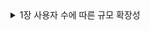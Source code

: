 <details>
<summary> 1장 사용자 수에 따른 규모 확장성</summary>
<div markdown="1">
1. 단일 서버 - 웹 앱, 데이터베이스, 캐시 등 전부 서버 1대에서 실행
    
   - request 흐름
        
        도메인 검색 → **1)** host 파일 **2)** DNS cache **3)** DNS query → IP 주소 반환 → 해당 IP 주소로 HTTP 요청 전달 → 결과 리턴
        
2. 관계형 데이터베이스(RDBMS) vs 비관계형 데이터베이스(NoSQL)
    - 관계형 DB
        - **정해진 스키마에 따라 데이터를 테이블에 저장하는 데이터베이스**
        - **데이터 구조를 보장하고 중복을 피할 수 있다.**
        - SQL을 사용하면 RDBMS에서 데이터를 저장, 수정, 삭제 및 검색 할 수 있다.
        - 데이터는 관계를 통해 여러 테이블에 분산된다.
        - 수직적 확장이 가능하다(단순히 서버의 성능을 향상시키는 것)
        - 고정된 행(row)과 열(column)로 구성된 테이블에 데이터를 저장한다.
        - 각 열은 하나의 속성에 대한 정보를 저장하고, 행에는 각 열의 데이터 형식에 맞는 데이터가 저장된다.
        - 관계형 데이터베이스에서는 테이블의 구조와 데이터 타입 등을 사전에 정의한다. 그리고 테이블에 정의된 내용에 알맞은 형태의 데이터만 삽입할 수 있다.
        - 특정한 형식을 지키기 때문에, 데이터를 정확히 입력했다면 데이터를 사용할 때에는 매우 수월하다.
        - 사용처
            - **관계를 맺고 있는 데이터가 자주 변경되는 경우**
            - 변경될 여지가 없고, 명확한 스키마가 사용자와 데이터에게 중요한 경우
    - NoSQL
        - **스키마가 없거나 느슨한 스키마로 데이터 간의 관계없이 자유로운 형태로 데이터를 저장하는 데이터베이스**
        - 유연하기 때문에 언제든지 데이터를 조정하고 새로운 필드를 추가할 수 있다.
        - 중복을 계속 업데이트해야하는 단점이 있다.
        - **수평적 확장** 으로 **트래픽 분산 및 대용량 처리** 가 가능하다.
        - 레코드를 문서(documents)라고 부른다.
        - Eventual Consistency -Consistency를 보장해주지 못하기 때문에 나온 개념으로, Consistency를 완전히 보장하지는 않지만, 결과적으로 언젠가는 Conssistency가 보장됨을 의미
        - 비관계형 데이터베이스란 관계형 데이터베이스를 뺀 나머지 유형을 총칭하는 뜻이다.
        - NoSQL 데이터베이스(일명 “SQL만을 사용하지 않는 데이터베이스”)는 표 형식이 아니며, 관계형 테이블과는 다른 방식으로 데이터를 저장한다.
        - 이들은 유연한 스키마를 제공하며, 대량의 데이터와 높은 사용자 부하에서도 손쉽게 확장이 가능하다.
        - 사용처
            - **읽기를 자주 하지만 데이터 변경은 자주 없는경우**
            - 정확한 데이터 구조를 알 수 없거나, 변경/확장될 수 있는 경우
            - 데이터베이스를 수평적으로 확장해야하는 경우(막대한 양의 데이터를 다루는 경우)
    
3. 언제 NoSQL을 선택할까?
    1. 아주 낮은 응답 지연시간(latency)이 요구
    2. 다루는 데이터가 비정형(unstructured, 멀티미디어나 워드나, 이미지, 영상, pdf 등 행과 열로 구분하기 어려운 데이터)이라 관계형 데이터가 아닌 경우
    3. 데이터를 직렬화하거나 역직렬화 할 수 있기만 하면 됨
    4. 아주 많은 양의 데이터를 저장할 필요가 있음
    
4. scale up(수직적 확장, 한 대의 서버) vs scale out(수평적 확장, 여러 대의 서버로)
    
    
5. 로드밸런서 역할
    1. 웹 서버는 클라이언트의 요청을 직접 처리하지 않음
    2. public IP로 온 요청을 로드밸런서가 받고 그걸 private IP를 이용하여 웹 서버와 통신한다.
    3. 장애를 자동복구하지 못하는 문제(no failover)가 해소, 웹 계층의 availability(가용성)가 향상
    4. 웹서버 계층에 더 많은 서버를 추가하기만하면 로드밸런서가 자동적으로 트래픽을 분산
    
6. 데이터베이스 다중화
    1. 서버 사이에 주(master)-부(slave) 관계 설정, 데이터 원본은 주, 사본은 부 서버에 보관
    2. 쓰기 연산은 마스터에서만 지원, 부 서버에서는 읽기 연산만 지원.
    3. 장점
        1. 더 나은 성능 : 병렬로 처리할 수 있는 질의의 수가 늘어나 성능이 좋아진다. 
        2. 안정성 : 데이터를 지역적으로 떨어진 장소에 다중화시켜놓을 수 있다.
        3. 가용성 : 한개의 데이터베이스 서버에 장애가 발생하더라도 다른 서버에 있는 데이터를 가져와 계속 서비스할 수 있다.
        
7. 캐시 사용시 유의할점
    1. 데이터 갱신은 자주 일어나지 않지만 참조가 빈번하게 일어나는 경우에 사용을 고려한다.
    2. 캐시는 휘발성 메모리에 두기때문에 영속적으로 보관할 데이터는 캐시에 두지 않는다.
    3. 만료정책을 적절하게 설정해야한다.
    4. 데이터 저장소의 원본과 캐시 내의 사본을 같게 유지(일관성)해야한다.
    5. 어떤 특정 지점에서의 장애(단일 장애 지점, SPOF)가 전체 시스템의 동작을 중단시켜버리는 일을 피해야한다. → 여러 지역에 걸쳐 캐시서버를 분산시켜야한다.
    6. 캐시 메모리를 과할당하여 데이터가 갑자기 늘어났을 때의 문제를 방지해야한다.
    7. 데이터 방출 정책
        1. LRU : 마지막으로 사용된 시점이 가장 오래된 데이터 방출
        2. LFU : 사용빈도가 가장 낮은 데이터 방출
        3. FIFO : 가장 먼저 캐시에 들어온 데이터를 가장 먼저 방출
    
8. CDN(Content Delivery Network, 콘텐츠 전송 네트워크)
    1. 정적 컨텐츠(JS, CSS, image etc)를 전송하는, 지리적으로 분산된 서버의 네트워크
    2. 동작 방식
        1. 사용자가 이미지 URL을 이용해 접근
        2. CDN 서버의 캐시에 이미지 확인 → 없으면 origin 서버에 요청
        3. 리턴된 파일은 TTL(Time-To-Live, 얼마나 오래 캐시될 수 있는지) 값을 포함 
        4. CDN 서버는 파일을 캐시하고 사용자에게 반환
    3. 고려 사항
        1. 비용, 적절한 만료 시한 설정, CDN 장애 상황, 콘텐츠 무효화(invalidation) 방법
        
9. stateless 아키텍처
    1. 상태 정보를 물리적으로 웹 서버로부터 분리되어 단순하고 안정적이면서 확장이 쉬운 아키텍처
    
10. 데이터센터
    1. geoDNS-routing(geo-routing) : 사용자에게서 가장 가까운 데이터센터로 트래픽을 보낼 수 있게 함
    2. 다중 데이터센터 아키텍처의 몇 가지 고려할 점
        1. 트래픽 우회 - 올바른 데이터 센터로 트래픽을 보내는 방법
        2. 데이터 동기화 
        3. 테스트와 배포 - 여러 위치에서 테스트해보는 것이 중요
    
11. 메시지 큐
    1. 메시지의 무손실(durability, 메시지 큐에 보관된 메시지는 소비자가 꺼낼 때까지는 안전히 보관)을 보장하는 비동기 통신을 지원하는 컴포넌트
    2. 장점 - 결합 감소(loosly coupled), 규모 확장성 보장, 안정적
    
12.  로그 메트릭 그리고 자동화
    1. 로그 : 시스템의 오류와 문제들을 쉽게 찾아낼 수 있도록 함
    2. 메트릭 
        1. 호스트 단위 메트릭 : CPU, 메모리, 디스크 I/O에 관한 메트릭
        2. 종합 메트릭 : DB계층의 성능, 캐시 계층의 성능
        3. 핵심 비즈니스 메트릭 : 일별 능동 사용자, 수익, 재방문 등
    3. 자동화 : 시스템이 크고 복잡해지면 생산성을 높이기위해 자동화 도구를 활용
    
13. 데이터베이스 수평적 확장 (샤딩)
    - 대규모 데이터베이스를 shard라는 작은 단위로 분할, 모든 샤드는 같은 스키마를 쓰지만 샤드에 보관하는 데이터엔 중복이 없다.
    - 샤딩 키를 정하여 데이터를 분산한다.
    - 샤딩 키를 통해 올바른 데이터베이스에 질의를 보내어 데이터 조회나 변경을 처리하므로 효율을 높일 수 있다.
    - 샤딩 도입시 발생할 수 있는 문제
        - 데이터의 재 샤딩
            - 하나의 샤드로 더이상 감상하기 어려울 때나 샤드 간 데이터 분포가 균등하지 못하여 어떤 샤드에 할당된 공간 소모가 다른 샤드에 비해 빨리 소진될 때 재 샤딩이 필요하다.
            - 안정 해시(consistent hashing) 기법을 활용하여 문제 해결
        - celebrity 문제(hotspot key)
            - 특정 샤드에 질의가 집중되어 서버에 과부하가 생기는 문제
            - hotspot마다 샤드 하나씩을 할당하거나 심지어 더 작게 쪼갤 수도 있다.
        - 조인과 비정규화
            - 하나의 데이터베이스를 쪼개면 조인이 힘들어져 비정규화를 고려하기도 함
    
14. 정리
    - 웹 계층은 stateless
    - 모든 계층에 다중화 도입
    - 가능한 많은 데이터를 캐시할 것
    - 여러 데이터 센터를 지원할 것
    - 정적 컨텐츠는 CDN을 통해 서비스할 것
    - 데이터 계층은 샤딩을 통해 그 규모를 확장할 것
    - 각 계층은 독립적 서비스로 분할할 것
    - 시스템은 지속적으로 모니터링하고, 자동화 도구들을 활용할 것

</div>
</details>
